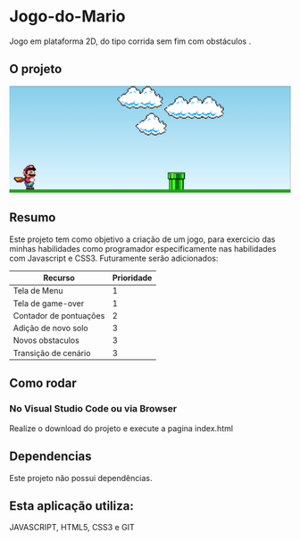 # Jogo-do-Mario
Jogo em plataforma 2D, do tipo corrida sem fim com obstáculos .

## O projeto
<p aling = "center">
  <img src="assets/main_image.PNG">
</p>

## Resumo
Este projeto tem como objetivo a criação de um jogo, para exercicio das minhas habilidades como programador especificamente nas habilidades com Javascript e CSS3.
Futuramente serão adicionados:


| Recurso | Prioridade |
| ------ | ------ |
| Tela de Menu | 1 |
| Tela de game-over | 1 |
| Contador de pontuações | 2 |
| Adição de novo solo | 3 |
| Novos obstaculos | 3 |
| Transição de cenário | 3 |


## Como rodar

### No Visual Studio Code ou via Browser
Realize o download do projeto e execute a pagina index.html

## Dependencias
Este projeto não possui dependências.

## Esta aplicação utiliza: 
JAVASCRIPT, HTML5, CSS3 e GIT
